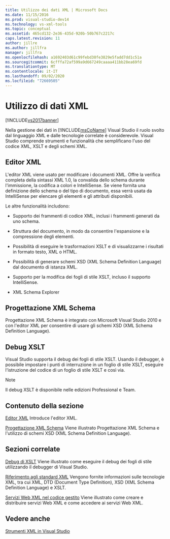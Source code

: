 ```yaml
---
title: Utilizzo dei dati XML | Microsoft Docs
ms.date: 11/15/2016
ms.prod: visual-studio-dev14
ms.technology: vs-xml-tools
ms.topic: conceptual
ms.assetid: 465cd132-2e36-435d-920b-50b767c2217c
caps.latest.revision: 11
author: jillre
ms.author: jillfra
manager: jillfra
ms.openlocfilehash: a1692403d61c99febd30fe3829e5fadd7dd1c51a
ms.sourcegitcommit: 6cfffa72af599a9d667249caaaa411bb28ea69fd
ms.translationtype: MT
ms.contentlocale: it-IT
ms.lasthandoff: 09/02/2020
ms.locfileid: "72669505"
---
```

# <a name="working-with-xml-data"></a>Utilizzo di dati XML
[!INCLUDE[vs2017banner](../includes/vs2017banner.md)]

Nella gestione dei dati in [!INCLUDE[msCoName](../includes/msconame-md.md)] Visual Studio il ruolo svolto dal linguaggio XML e dalle tecnologie correlate è considerevole. Visual Studio comprende strumenti e funzionalità che semplificano l'uso del codice XML, XSLT e degli schemi XML.

## <a name="xml-editor"></a>Editor XML
 L'editor XML viene usato per modificare i documenti XML. Offre la verifica completa della sintassi XML 1.0, la convalida dello schema durante l'immissione, la codifica a colori e IntelliSense. Se viene fornita una definizione dello schema o del tipo di documento, essa verrà usata da IntelliSense per elencare gli elementi e gli attributi disponibili.

 Le altre funzionalità includono:

- Supporto dei frammenti di codice XML, inclusi i frammenti generati da uno schema.

- Struttura del documento, in modo da consentire l'espansione e la compressione degli elementi.

- Possibilità di eseguire le trasformazioni XSLT e di visualizzarne i risultati in formato testo, XML o HTML.

- Possibilità di generare schemi XSD (XML Schema Definition Language) dal documento di istanza XML.

- Supporto per la modifica dei fogli di stile XSLT, incluso il supporto IntelliSense.

- XML Schema Explorer

## <a name="xml-schema-designer"></a>Progettazione XML Schema
 Progettazione XML Schema è integrato con Microsoft Visual Studio 2010 e con l'editor XML per consentire di usare gli schemi XSD (XML Schema Definition Language).

## <a name="xslt-debugging"></a>Debug XSLT
 Visual Studio supporta il debug dei fogli di stile XSLT. Usando il debugger, è possibile impostare i punti di interruzione in un foglio di stile XSLT, eseguire l'istruzione del codice di un foglio di stile XSLT e così via.

> [!NOTE]
> Il debug XSLT è disponibile nelle edizioni Professional e Team.

## <a name="in-this-section"></a>Contenuto della sezione
 [Editor XML](../xml-tools/xml-editor.md) Introduce l'editor XML.

 [Progettazione XML Schema](../xml-tools/xml-schema-designer.md) Viene illustrato Progettazione XML Schema e l'utilizzo di schemi XSD (XML Schema Definition Language).

## <a name="related-sections"></a>Sezioni correlate
 [Debug di XSLT](../xml-tools/debugging-xslt.md) Viene illustrato come eseguire il debug dei fogli di stile utilizzando il debugger di Visual Studio.

 [Riferimento agli standard XML](https://msdn.microsoft.com/79c78508-c9d0-423a-a00f-672e855de401) Vengono fornite informazioni sulle tecnologie XML, tra cui XML, DTD (Document Type Definition), XSD (XML Schema Definition Language) e XSLT.

 [Servizi Web XML nel codice gestito](https://msdn.microsoft.com/c9a7dc25-3e68-4723-bfb7-de4320830196) Viene illustrato come creare e distribuire servizi Web XML e come accedere ai servizi Web XML.

## <a name="see-also"></a>Vedere anche
 [Strumenti XML in Visual Studio](../xml-tools/xml-tools-in-visual-studio.md)